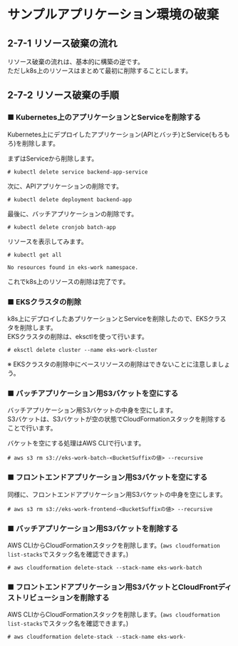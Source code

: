 # サンプルアプリケーション環境の破棄
## 2-7-1 リソース破棄の流れ
リソース破棄の流れは、基本的に構築の逆です。  
ただしk8s上のリソースはまとめて最初に削除することにします。
## 2-7-2 リソース破棄の手順
### ■ Kubernetes上のアプリケーションとServiceを削除する
Kubernetes上にデプロイしたアプリケーション(APIとバッチ)とService(もろもろ)を削除します。  
  
まずはServiceから削除します。
```
# kubectl delete service backend-app-service
```
次に、APIアプリケーションの削除です。
```
# kubectl delete deployment backend-app
```
最後に、バッチアプリケーションの削除です。
```
# kubectl delete cronjob batch-app
```
リソースを表示してみます。
```
# kubectl get all
```
```
No resources found in eks-work namespace.
```
これでk8s上のリソースの削除は完了です。
### ■ EKSクラスタの削除
k8s上にデプロイしたあプリケーションとServiceを削除したので、EKSクラスタを削除します。  
EKSクラスタの削除は、eksctlを使って行います。
```
# eksctl delete cluster --name eks-work-cluster
```
※ EKSクラスタの削除中にベースリソースの削除はできないことに注意しましょう。
### ■ バッチアプリケーション用S3バケットを空にする
バッチアプリケーション用S3バケットの中身を空にします。  
S3バケットは、S3バケットが空の状態でCloudFormationスタックを削除することで行います。  
  
バケットを空にする処理はAWS CLIで行います。
```
# aws s3 rm s3://eks-work-batch-<BucketSuffixの値> --recursive
```
### ■ フロントエンドアプリケーション用S3バケットを空にする
同様に、フロントエンドアプリケーション用S3バケットの中身を空にします。  
```
# aws s3 rm s3://eks-work-frontend-<BucketSuffixの値> --recursive
```
### ■ バッチアプリケーション用S3バケットを削除する
AWS CLIからCloudFormationスタックを削除します。(`aws cloudformation list-stacks`でスタック名を確認できます。)
```
# aws cloudformation delete-stack --stack-name eks-work-batch
```
### ■ フロントエンドアプリケーション用S3バケットとCloudFrontディストリビューションを削除する
AWS CLIからCloudFormationスタックを削除します。(`aws cloudformation list-stacks`でスタック名を確認できます。)
```
# aws cloudformation delete-stack --stack-name eks-work-
```
